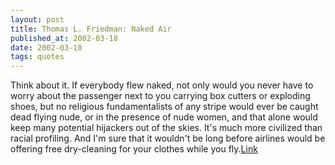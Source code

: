 ```yaml
---
layout: post
title: Thomas L. Friedman: Naked Air
published_at: 2002-03-18
date: 2002-03-18
tags: quotes
---
```


Think about it. If everybody flew naked, not only would you never have to worry about the passenger next to you carrying box cutters or exploding shoes, but no religious fundamentalists of any stripe would ever be caught dead flying nude, or in the presence of nude women, and that alone would keep many potential hijackers out of the skies. It's much more civilized than racial profiling. And I'm sure that it wouldn't be long before airlines would be offering free dry-cleaning for your clothes while you fly.[Link](http://www.nytimes.com/2001/12/26/opinion/26FRIE.html)  